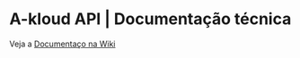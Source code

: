 # A-kloud API | Documentação técnica
Veja a [Documentaço na Wiki](https://github.com/diegovilarinho/akloud-documentation/wiki)

